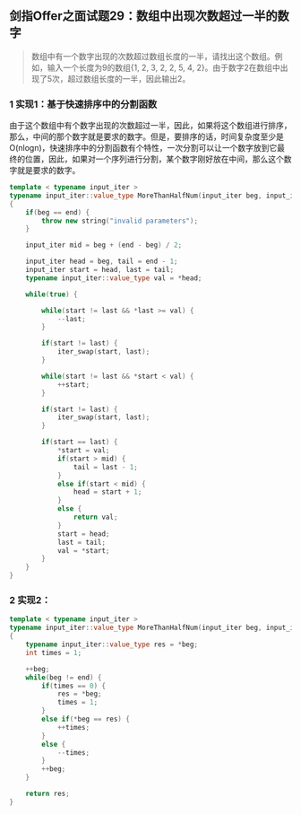 ## 剑指Offer之面试题29：数组中出现次数超过一半的数字

> 数组中有一个数字出现的次数超过数组长度的一半，请找出这个数组。例如，输入一个长度为9的数组{1, 2, 3, 2, 2, 5, 4, 2}。由于数字2在数组中出现了5次，超过数组长度的一半，因此输出2。

### 1 实现1：基于快速排序中的分割函数

由于这个数组中有个数字出现的次数超过一半，因此，如果将这个数组进行排序，那么，中间的那个数字就是要求的数字。但是，要排序的话，时间复杂度至少是O(nlogn)，快速排序中的分割函数有个特性，一次分割可以让一个数字放到它最终的位置，因此，如果对一个序列进行分割，某个数字刚好放在中间，那么这个数字就是要求的数字。

``` C++
template < typename input_iter >
typename input_iter::value_type MoreThanHalfNum(input_iter beg, input_iter end)
{
	if(beg == end) {
		throw new string("invalid parameters");
	}

	input_iter mid = beg + (end - beg) / 2;

	input_iter head = beg, tail = end - 1;
	input_iter start = head, last = tail;
	typename input_iter::value_type val = *head;

	while(true) {

		while(start != last && *last >= val) {
			--last;
		}

		if(start != last) {
			iter_swap(start, last);
		}

		while(start != last && *start < val) {
			++start;
		}

		if(start != last) {
			iter_swap(start, last);
		}

		if(start == last) {
			*start = val;
			if(start > mid) {
				tail = last - 1;
			}
			else if(start < mid) {
				head = start + 1;
			}
			else {
				return val;
			}
			start = head;
			last = tail;
			val = *start;
		}
	}
}
```

### 2 实现2：

``` C++
template < typename input_iter >
typename input_iter::value_type MoreThanHalfNum(input_iter beg, input_iter end)
{
	typename input_iter::value_type res = *beg;
	int times = 1;

	++beg;
	while(beg != end) {
		if(times == 0) {
			res = *beg;
			times = 1;
		}
		else if(*beg == res) {
			++times;
		}
		else {
			--times;
		}
		++beg;
	}

	return res;
}
```
